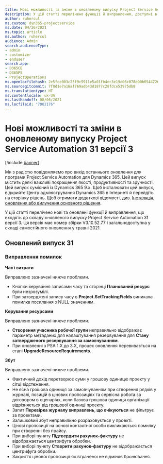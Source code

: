 ```yaml
---
title: Нові можливості та зміни в оновленому випуску Project Service Automation 31 версії 3
description: У цій статті перелічено функції й виправлення, доступні в оновленому випуску Project Service Automation 31, версії 3.
author: ruhercul
ms.custom: dyn365-projectservice
ms.date: 04/26/2021
ms.topic: article
ms.author: ruhercul
audience: Admin
search.audienceType:
- admin
- customizer
- enduser
search.app:
- D365CE
- D365PS
- ProjectOperations
ms.openlocfilehash: 2e5fce003c25f9c5911e5a01fb4ec3e19c06c078e00b054472699a522b9cd070
ms.sourcegitcommit: 7f8d1e7a16af769adb43d1877c28fdce53975db8
ms.translationtype: HT
ms.contentlocale: uk-UA
ms.lasthandoff: 08/06/2021
ms.locfileid: "7002176"
---
```

# <a name="whats-new-or-changed-in-project-service-automation-update-release-31-v3"></a>Нові можливості та зміни в оновленому випуску Project Service Automation 31 версії 3

[!include [banner](../includes/psa-now-project-operations.md)]

Ми з радістю повідомляємо про вихід останнього оновлення для програми Project Service Automation для Dynamics 365. Цей випуск містить деякі важливі покращення якості, продуктивності та зручності. Цей випуск сумісний із Dynamics 365 9.x. Щоб інсталювати цей випуск, відкрийте Центр адміністрування Dynamics 365 в Інтернеті й перейдіть на сторінку рішень. Щоб отримати додаткові відомості, див. [Інсталяція, оновлення або вилучення основного рішення](/power-platform/admin/install-remove-preferred-solution).

У цій статті перелічено нові та оновлені функції й виправлення, що входять до складу оновленого випуску Project Service Automation 31 версії 3. Ця версія має номер збірки V3.10.52.77 і загальнодоступна у складі самостійного оновлення у травні 2021.

## <a name="update-release-31"></a>Оновлений випуск 31

### <a name="bug-fixes"></a>Виправлення помилок

**Час і витрати**

Виправлено зазначені нижче проблеми.

- Кнопки керування записами часу та сторінці **Планований ресурс** були незрозумілі.
- При затверджені запису часу в **Project.SetTrackingFields** виникала помилка посилання з NULL-значенням.

**Керування ресурсами**

Виправлено зазначені нижче проблеми.

- **Створення учасника робочої групи** неправильно відображає параметр метаданих для налаштування резервування для **Стану затвердженого резервування за замовчуванням**.
- При оновленні з PSA 1.X до 3.X, процес оновлення перевивається на етапі **UpgradeResourceRequirements**.


**Збут**

Виправлено зазначені нижче проблеми.

- Фактичний дохід перетворює суми у грошову одиницю проекту у сітці відстеження.
- Не ясна грошова одиниця за замовчуванням при створення рядків у журналі, позицій в цінових пропозиціях та сервісна робота за договором в сценаріях, коли базова грошова одиниця організації відрізняється від грошової одиниці проекту.
- Запит **Перевірка журналу виправлень, що очікуються** не фільтрує за проектами.
- Залишковий збут неправильно розраховується у проекті.
- Цінові пропозиції на основі контактної особи викликаються помилку при створенні без прайсу.
- При виборі пункту **Підтвердити рахунок-фактуру** не відображається центрифуга обробки.
- При виборі пункту **Створити рахунок-фактуру** не відображається центрифуга обробки.
- Закриття цінової пропозиції як втраченої не відміняє бронювання.







